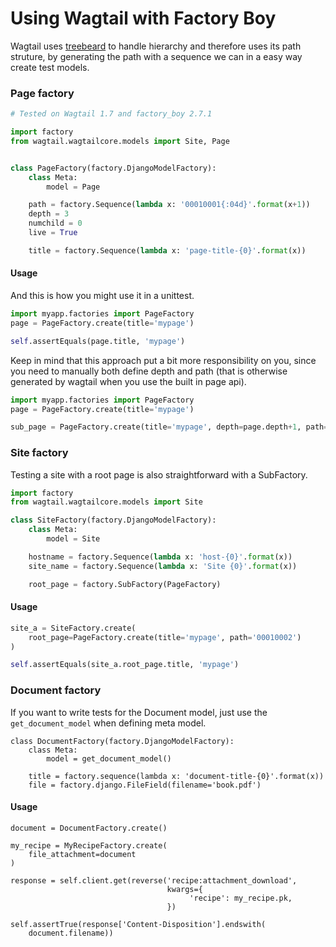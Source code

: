 # Using Wagtail with Factory Boy

Wagtail uses [treebeard](https://github.com/tabo/django-treebeard) to handle hierarchy and therefore uses its path struture, by generating the path with a sequence we can in a easy way create test models.


### Page factory

```python
# Tested on Wagtail 1.7 and factory_boy 2.7.1

import factory
from wagtail.wagtailcore.models import Site, Page


class PageFactory(factory.DjangoModelFactory):
    class Meta:
        model = Page

    path = factory.Sequence(lambda x: '00010001{:04d}'.format(x+1))
    depth = 3
    numchild = 0
    live = True

    title = factory.Sequence(lambda x: 'page-title-{0}'.format(x))
```


#### Usage

And this is how you might use it in a unittest.

```python
import myapp.factories import PageFactory
page = PageFactory.create(title='mypage')

self.assertEquals(page.title, 'mypage')
```

Keep in mind that this approach put a bit more responsibility on you, since you need to manually both define depth and path (that is otherwise generated by wagtail when you use the built in page api).

```python
import myapp.factories import PageFactory
page = PageFactory.create(title='mypage')

sub_page = PageFactory.create(title='mypage', depth=page.depth+1, path='{}0001'.format(page.path))
```


### Site factory

Testing a site with a root page is also straightforward with a SubFactory.

```python
import factory
from wagtail.wagtailcore.models import Site

class SiteFactory(factory.DjangoModelFactory):
    class Meta:
        model = Site

    hostname = factory.Sequence(lambda x: 'host-{0}'.format(x))
    site_name = factory.Sequence(lambda x: 'Site {0}'.format(x))

    root_page = factory.SubFactory(PageFactory)
```

#### Usage

```python
site_a = SiteFactory.create(
    root_page=PageFactory.create(title='mypage', path='00010002')
)

self.assertEquals(site_a.root_page.title, 'mypage')
```


### Document factory

If you want to write tests for the Document model, just use the `get_document_model` when defining meta model.

```
class DocumentFactory(factory.DjangoModelFactory):
    class Meta:
        model = get_document_model()

    title = factory.sequence(lambda x: 'document-title-{0}'.format(x))
    file = factory.django.FileField(filename='book.pdf')
```

#### Usage

```
document = DocumentFactory.create()

my_recipe = MyRecipeFactory.create(
    file_attachment=document
)

response = self.client.get(reverse('recipe:attachment_download',
                                   kwargs={
                                        'recipe': my_recipe.pk,
                                   })

self.assertTrue(response['Content-Disposition'].endswith(
    document.filename))
```
